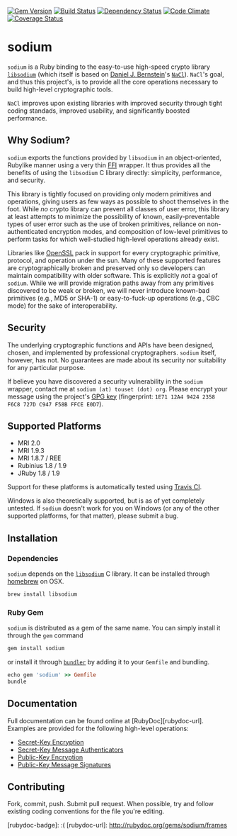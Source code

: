 [![Gem Version][gem-badge]][gem-url]
[![Build Status][travis-badge]][travis-url]
[![Dependency Status][gemnasium-badge]][gemnasium-url]
[![Code Climate][codeclimate-badge]][codeclimate-url]
[![Coverage Status][coveralls-badge]][coveralls-url]

sodium
======

`sodium` is a Ruby binding to the easy-to-use high-speed crypto library [`libsodium`][libsodium] (which itself is based on [Daniel J. Bernstein][djb]'s [`NaCl`][nacl]). `NaCl`'s goal, and thus this project's, is to provide all the core operations necessary to build high-level cryptographic tools.

`NaCl` improves upon existing libraries with improved security through tight coding standads, improved usability, and significantly boosted performance.

Why Sodium?
-----------

`sodium` exports the functions provided by `libsodium` in an object-oriented, Rubylike manner using a very thin [FFI][ffi] wrapper. It thus provides all the benefits of using the `libsodium` C library directly: simplicity, performance, and security.

This library is tightly focused on providing only modern primitives and operations, giving users as few ways as possible to shoot themselves in the foot. While *no* crypto library can prevent all classes of user error, this library at least attempts to minimize the possibility of known, easily-preventable types of user error such as the use of broken primitives, reliance on non-authenticated encryption modes, and composition of low-level primitives to perform tasks for which well-studied high-level operations already exist.

Libraries like [OpenSSL][openssl] pack in support for every cryptographic primitive, protocol, and operation under the sun. Many of these supported features are cryptographically broken and preserved only so developers can maintain compatibility with older software. This is explicitly *not* a goal of `sodium`. While we will provide migration paths away from any primitives discovered to be weak or broken, we will never introduce known-bad primitives (e.g., MD5 or SHA-1) or easy-to-fuck-up operations (e.g., CBC mode) for the sake of interoperability.

Security
--------

The underlying cryptographic functions and APIs have been designed, chosen, and implemented by professional cryptographers. `sodium` itself, however, has not. No guarantees are made about its security nor suitability for any particular purpose.

If believe you have discovered a security vulnerability in the `sodium` wrapper, contact me at `sodium (at) touset (dot) org`. Please encrypt your message using the project's [GPG key][gpg-key] (fingerprint: `1E71 12A4 9424 2358 F6C8 727D C947 F58B FFCE E0D7`).

Supported Platforms
-------------------

  * MRI 2.0
  * MRI 1.9.3
  * MRI 1.8.7 / REE
  * Rubinius 1.8 / 1.9
  * JRuby 1.8 / 1.9

Support for these platforms is automatically tested using [Travis CI][travis-ci].

Windows is also theoretically supported, but is as of yet completely untested. If `sodium` doesn't work for you on Windows (or any of the other supported platforms, for that matter), please submit a bug.

Installation
------------

### Dependencies

`sodium` depends on the [`libsodium`][libsodium] C library. It can be installed through [homebrew][homebrew] on OSX.

```sh
brew install libsodium
```

### Ruby Gem

`sodium` is distributed as a gem of the same name. You can simply install it through the `gem` command

```sh
gem install sodium
```

or install it through [`bundler`][bundler] by adding it to your `Gemfile` and bundling.

```ruby
echo gem 'sodium' >> Gemfile
bundle
```

Documentation
-------------

Full documentation can be found online at [RubyDoc][rubydoc-url]. Examples are provided for the following high-level operations:

  * [Secret-Key Encryption][example-symmetric-encryption]
  * [Secret-Key Message Authenticators][example-symmetric-authenticators]
  * [Public-Key Encryption][example-asymmetric-encryption]
  * [Public-Key Message Signatures][example-asymmetric-signatures]

Contributing
------------

Fork, commit, push. Submit pull request. When possible, try and follow existing coding conventions for the file you're editing.

[libsodium]: https://github.com/jedisct1/libsodium/
[djb]:       http://cr.yp.to/djb.html
[nacl]:      http://nacl.cr.yp.to/
[ffi]:       http://github.com/ffi/ffi
[openssl]:   http://ruby-doc.org/stdlib-2.0/libdoc/openssl/rdoc/OpenSSL.html
[travis-ci]: https://travis-ci.org/stouset/sodium
[homebrew]:  http://mxcl.github.io/homebrew/
[bundler]:   http://gembundler.com/

[gem-badge]:         https://badge.fury.io/rb/sodium.png
[gem-url]:           https://badge.fury.io/rb/sodium
[travis-badge]:      https://travis-ci.org/stouset/sodium.png
[travis-url]:        https://travis-ci.org/stouset/sodium
[gemnasium-badge]:   https://gemnasium.com/stouset/sodium.png
[gemnasium-url]:     https://gemnasium.com/stouset/sodium
[codeclimate-badge]: https://codeclimate.com/github/stouset/sodium.png
[codeclimate-url]:   https://codeclimate.com/github/stouset/sodium
[coveralls-badge]:   https://coveralls.io/repos/stouset/sodium/badge.png?branch=master
[coveralls-url]:     https://coveralls.io/r/stouset/sodium
[rubydoc-badge]:     :(
[rubydoc-url]:       http://rubydoc.org/gems/sodium/frames

[example-symmetric-encryption]: https://github.com/cryptosphere/rbnacl/wiki/Secret-Key-Encryption
[example-symmetric-authenticators]: https://github.com/cryptosphere/rbnacl/wiki/Authenticators
[example-asymmetric-encryption]: https://github.com/cryptosphere/rbnacl/wiki/Public-Key-Encryption
[example-asymmetric-signatures]: https://github.com/cryptosphere/rbnacl/wiki/Digital-Signatures

[gpg-key]: sodium.pub.gpg
